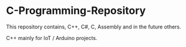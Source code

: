 # C-Programming-Repository
This repository contains, C++, C#, C, Assembly and in the future others.

C++ mainly for IoT / Arduino projects.
